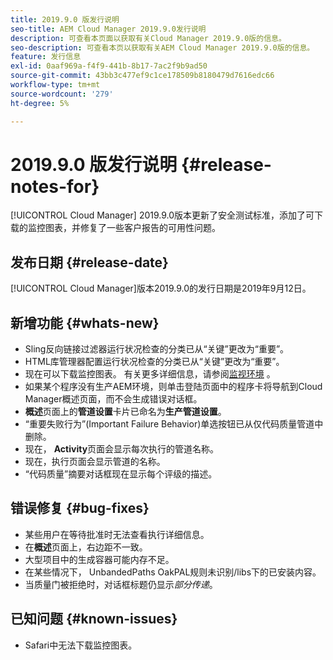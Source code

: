 ```yaml
---
title: 2019.9.0 版发行说明
seo-title: AEM Cloud Manager 2019.9.0发行说明
description: 可查看本页面以获取有关Cloud Manager 2019.9.0版的信息。
seo-description: 可查看本页以获取有关AEM Cloud Manager 2019.9.0版的信息。
feature: 发行信息
exl-id: 0aaf969a-f4f9-441b-8b17-7ac2f9b9ad50
source-git-commit: 43bb3c477ef9c1ce178509b8180479d7616edc66
workflow-type: tm+mt
source-wordcount: '279'
ht-degree: 5%

---
```


# 2019.9.0 版发行说明 {#release-notes-for}

[!UICONTROL Cloud Manager] 2019.9.0版本更新了安全测试标准，添加了可下载的监控图表，并修复了一些客户报告的可用性问题。

## 发布日期 {#release-date}

[!UICONTROL Cloud Manager]版本2019.9.0的发行日期是2019年9月12日。

## 新增功能 {#whats-new}

* Sling反向链接过滤器运行状况检查的分类已从“关键”更改为“重要”。
* HTML库管理器配置运行状况检查的分类已从“关键”更改为“重要”。
* 现在可以下载监控图表。 有关更多详细信息，请参阅[监视环境](monitor-your-environments.md) 。
* 如果某个程序没有生产AEM环境，则单击登陆页面中的程序卡将导航到Cloud Manager概述页面，而不会生成错误对话框。
* **概述**&#x200B;页面上的&#x200B;**管道设置**&#x200B;卡片已命名为&#x200B;**生产管道设置**。
* “重要失败行为”(Important Failure Behavior)单选按钮已从仅代码质量管道中删除。
* 现在， **Activity**&#x200B;页面会显示每次执行的管道名称。
* 现在，执行页面会显示管道的名称。
* “代码质量”摘要对话框现在显示每个评级的描述。

## 错误修复 {#bug-fixes}

* 某些用户在等待批准时无法查看执行详细信息。
* 在&#x200B;**概述**&#x200B;页面上，右边距不一致。
* 大型项目中的生成容器可能内存不足。
* 在某些情况下， UnbandedPaths OakPAL规则未识别/libs下的已安装内容。
* 当质量门被拒绝时，对话框标题仍显示&#x200B;*部分传递*。

## 已知问题 {#known-issues}

* Safari中无法下载监控图表。
